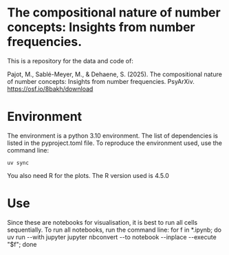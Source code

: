 # The compositional nature of number concepts: Insights from number frequencies.

This is a repository for the data and code of:

Pajot, M., Sablé-Meyer, M., & Dehaene, S. (2025). The compositional nature of number concepts: Insights from number frequencies. PsyArXiv. https://osf.io/8bakh/download

# Environment

The environment is a python 3.10 environment. The list of dependencies is listed in the pyproject.toml file. To reproduce the environment used, use the command line:

`uv sync`

You also need R for the plots. The R version used is 4.5.0

# Use

Since these are notebooks for visualisation, it is best to run all cells sequentially.
To run all notebooks, run the command line:
for f in *.ipynb; do uv run --with jupyter jupyter nbconvert --to notebook --inplace --execute "$f"; done
